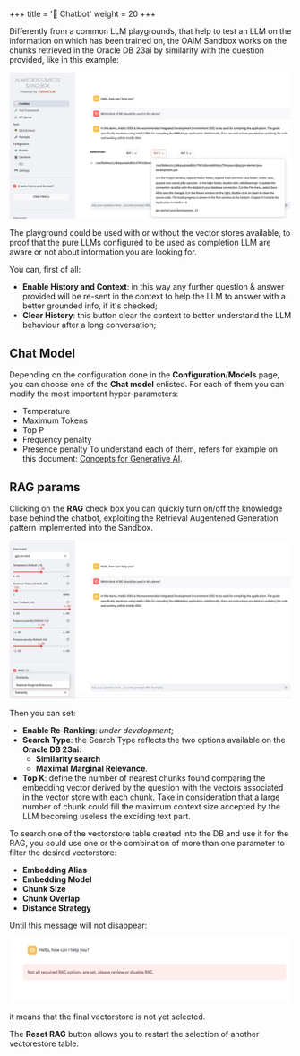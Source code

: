 +++
title = '💬 Chatbot'
weight = 20
+++
<!--
Copyright (c) 2023, 2024, Oracle and/or its affiliates.
Licensed under the Universal Permissive License v1.0 as shown at http://oss.oracle.com/licenses/upl.
-->

Differently from a common LLM playgrounds, that help to test an LLM on the information on which has been trained on, the OAIM Sandbox works on the chunks retrieved in the Oracle DB 23ai by similarity with the question provided, like in this example:

![Chatbot](images/chatbot.png)

The playground could be used with or without the vector stores available, to proof that the pure LLMs configured to be used as completion LLM are aware or not about information you are looking for.

You can, first of all:

- **Enable History and Context**: in this way any further question & answer provided will be re-sent in the context to help the LLM to answer with a better grounded info, if it's checked;
- **Clear History**: this button clear the context to better understand the LLM behaviour after a long conversation;

## Chat Model
Depending on the configuration done in the **Configuration**/**Models** page, you can choose one of the **Chat model** enlisted. For each of them you can modify the most important hyper-parameters:
- Temperature
- Maximum Tokens
- Top P
- Frequency penalty
- Presence penalty
To understand each of them, refers for example on this document: [Concepts for Generative AI](https://docs.oracle.com/en-us/iaas/Content/generative-ai/concepts.htm).

## RAG params

Clicking on the **RAG** check box you can quickly turn on/off the knowledge base behind the chatbot, exploiting the Retrieval Augentened Generation pattern implemented into the Sandbox. 

![Playground](images/playground.png)

Then you can set:

- **Enable Re-Ranking**: *under development*;
- **Search Type**: the Search Type reflects the two options available on the **Oracle DB 23ai**: 
    - **Similarity search**
    - **Maximal Marginal Relevance**.
- **Top K**: define the number of nearest chunks found comparing the embedding vector derived by the question with the vectors associated in the vector store with each chunk. Take in consideration that a large number of chunk could fill the maximum context size accepted by the LLM becoming useless the exciding text part.

To search one of the vectorstore table created into the DB and use it for the RAG, you could use one or the combination of more than one parameter to filter the desired vectorstore: 

- **Embedding Alias**
- **Embedding Model**
- **Chunk Size**
- **Chunk Overlap**
- **Distance Strategy**

Until this message will not disappear:

![Rag Error message](images/ragmessage.png)

it means that the final vectorstore is not yet selected.

The **Reset RAG** button allows you to restart the selection of another vectorestore table.
